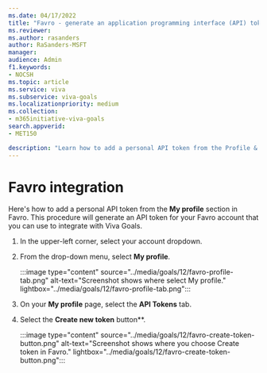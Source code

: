 ```yaml
---
ms.date: 04/17/2022
title: "Favro - generate an application programming interface (API) token"
ms.reviewer: 
ms.author: rasanders
author: RaSanders-MSFT
manager:
audience: Admin
f1.keywords:
- NOCSH
ms.topic: article
ms.service: viva
ms.subservice: viva-goals
ms.localizationpriority: medium
ms.collection:  
- m365initiative-viva-goals
search.appverid:
- MET150

description: "Learn how to add a personal API token from the Profile & Account section in Favro."
---
```


# Favro integration

Here's how to add a personal API token from the **My profile** section in Favro. This procedure will generate an API token for your Favro account that you can use to integrate with Viva Goals.
  
1. In the upper-left corner, select your account dropdown.
  
2. From the drop-down menu, select **My profile**.
  
    :::image type="content" source="../media/goals/12/favro-profile-tab.png" alt-text="Screenshot shows where select My profile." lightbox="../media/goals/12/favro-profile-tab.png":::
  
3. On your **My profile** page, select the **API Tokens** tab.
  
4. Select the **Create new token** button**.
  
    :::image type="content" source="../media/goals/12/favro-create-token-button.png" alt-text="Screenshot shows where you choose Create token in Favro." lightbox="../media/goals/12/favro-create-token-button.png":::
  

